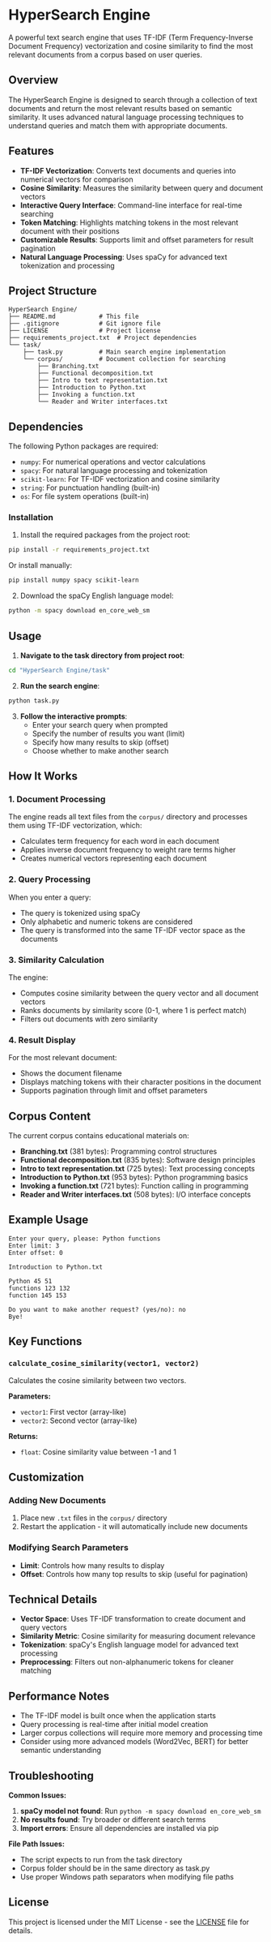 # HyperSearch Engine

A powerful text search engine that uses TF-IDF (Term Frequency-Inverse Document Frequency) vectorization and cosine similarity to find the most relevant documents from a corpus based on user queries.

## Overview

The HyperSearch Engine is designed to search through a collection of text documents and return the most relevant results based on semantic similarity. It uses advanced natural language processing techniques to understand queries and match them with appropriate documents.

## Features

- **TF-IDF Vectorization**: Converts text documents and queries into numerical vectors for comparison
- **Cosine Similarity**: Measures the similarity between query and document vectors
- **Interactive Query Interface**: Command-line interface for real-time searching
- **Token Matching**: Highlights matching tokens in the most relevant document with their positions
- **Customizable Results**: Supports limit and offset parameters for result pagination
- **Natural Language Processing**: Uses spaCy for advanced text tokenization and processing

## Project Structure

```
HyperSearch Engine/
├── README.md            # This file
├── .gitignore           # Git ignore file
├── LICENSE              # Project license
├── requirements_project.txt  # Project dependencies
└── task/
    ├── task.py          # Main search engine implementation
    └── corpus/          # Document collection for searching
        ├── Branching.txt
        ├── Functional decomposition.txt
        ├── Intro to text representation.txt
        ├── Introduction to Python.txt
        ├── Invoking a function.txt
        └── Reader and Writer interfaces.txt
```

## Dependencies

The following Python packages are required:

- `numpy`: For numerical operations and vector calculations
- `spacy`: For natural language processing and tokenization
- `scikit-learn`: For TF-IDF vectorization and cosine similarity
- `string`: For punctuation handling (built-in)
- `os`: For file system operations (built-in)

### Installation

1. Install the required packages from the project root:
```bash
pip install -r requirements_project.txt
```

Or install manually:
```bash
pip install numpy spacy scikit-learn
```

2. Download the spaCy English language model:
```bash
python -m spacy download en_core_web_sm
```

## Usage

1. **Navigate to the task directory from project root**:
```bash
cd "HyperSearch Engine/task"
```

2. **Run the search engine**:
```bash
python task.py
```

3. **Follow the interactive prompts**:
   - Enter your search query when prompted
   - Specify the number of results you want (limit)
   - Specify how many results to skip (offset)
   - Choose whether to make another search

## How It Works

### 1. Document Processing
The engine reads all text files from the `corpus/` directory and processes them using TF-IDF vectorization, which:
- Calculates term frequency for each word in each document
- Applies inverse document frequency to weight rare terms higher
- Creates numerical vectors representing each document

### 2. Query Processing
When you enter a query:
- The query is tokenized using spaCy
- Only alphabetic and numeric tokens are considered
- The query is transformed into the same TF-IDF vector space as the documents

### 3. Similarity Calculation
The engine:
- Computes cosine similarity between the query vector and all document vectors
- Ranks documents by similarity score (0-1, where 1 is perfect match)
- Filters out documents with zero similarity

### 4. Result Display
For the most relevant document:
- Shows the document filename
- Displays matching tokens with their character positions in the document
- Supports pagination through limit and offset parameters

## Corpus Content

The current corpus contains educational materials on:

- **Branching.txt** (381 bytes): Programming control structures
- **Functional decomposition.txt** (835 bytes): Software design principles
- **Intro to text representation.txt** (725 bytes): Text processing concepts
- **Introduction to Python.txt** (953 bytes): Python programming basics
- **Invoking a function.txt** (721 bytes): Function calling in programming
- **Reader and Writer interfaces.txt** (508 bytes): I/O interface concepts

## Example Usage

```
Enter your query, please: Python functions
Enter limit: 3
Enter offset: 0

Introduction to Python.txt

Python 45 51
functions 123 132
function 145 153

Do you want to make another request? (yes/no): no
Bye!
```

## Key Functions

### `calculate_cosine_similarity(vector1, vector2)`
Calculates the cosine similarity between two vectors.

**Parameters:**
- `vector1`: First vector (array-like)
- `vector2`: Second vector (array-like)

**Returns:**
- `float`: Cosine similarity value between -1 and 1

## Customization

### Adding New Documents
1. Place new `.txt` files in the `corpus/` directory
2. Restart the application - it will automatically include new documents

### Modifying Search Parameters
- **Limit**: Controls how many results to display
- **Offset**: Controls how many top results to skip (useful for pagination)

## Technical Details

- **Vector Space**: Uses TF-IDF transformation to create document and query vectors
- **Similarity Metric**: Cosine similarity for measuring document relevance
- **Tokenization**: spaCy's English language model for advanced text processing
- **Preprocessing**: Filters out non-alphanumeric tokens for cleaner matching

## Performance Notes

- The TF-IDF model is built once when the application starts
- Query processing is real-time after initial model creation
- Larger corpus collections will require more memory and processing time
- Consider using more advanced models (Word2Vec, BERT) for better semantic understanding

## Troubleshooting

**Common Issues:**

1. **spaCy model not found**: Run `python -m spacy download en_core_web_sm`
2. **No results found**: Try broader or different search terms
3. **Import errors**: Ensure all dependencies are installed via pip

**File Path Issues:**
- The script expects to run from the task directory
- Corpus folder should be in the same directory as task.py
- Use proper Windows path separators when modifying file paths

## License

This project is licensed under the MIT License - see the [LICENSE](LICENSE) file for details.